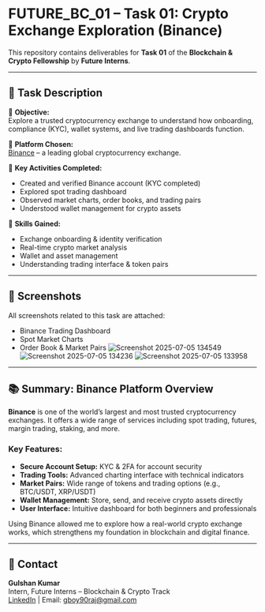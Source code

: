 # FUTURE_BC_01 – Task 01: Crypto Exchange Exploration (Binance)

This repository contains deliverables for **Task 01** of the **Blockchain & Crypto Fellowship** by **Future Interns**.

---

## 📌 Task Description

🔹 **Objective:**  
Explore a trusted cryptocurrency exchange to understand how onboarding, compliance (KYC), wallet systems, and live trading dashboards function.

🔹 **Platform Chosen:**  
[Binance](https://www.binance.com) – a leading global cryptocurrency exchange.

🔹 **Key Activities Completed:**
- Created and verified Binance account (KYC completed)
- Explored spot trading dashboard
- Observed market charts, order books, and trading pairs
- Understood wallet management for crypto assets

🔹 **Skills Gained:**
- Exchange onboarding & identity verification  
- Real-time crypto market analysis  
- Wallet and asset management  
- Understanding trading interface & token pairs

---

## 📸 Screenshots

All screenshots related to this task are attached:
- Binance Trading Dashboard  
- Spot Market Charts  
- Order Book & Market Pairs
![Screenshot 2025-07-05 134549](https://github.com/user-attachments/assets/d78588a5-34d5-45ba-8012-c9cdbd71c30d)
![Screenshot 2025-07-05 134236](https://github.com/user-attachments/assets/37cc2372-3afa-4d83-9547-6f1341ccb4d1)
![Screenshot 2025-07-05 133958](https://github.com/user-attachments/assets/eee1c981-b5c7-4e17-88cf-bfc023a60c35)
---

## 📚 Summary: Binance Platform Overview

**Binance** is one of the world’s largest and most trusted cryptocurrency exchanges. It offers a wide range of services including spot trading, futures, margin trading, staking, and more.

### Key Features:
- **Secure Account Setup:** KYC & 2FA for account security  
- **Trading Tools:** Advanced charting interface with technical indicators  
- **Market Pairs:** Wide range of tokens and trading options (e.g., BTC/USDT, XRP/USDT)  
- **Wallet Management:** Store, send, and receive crypto assets directly  
- **User Interface:** Intuitive dashboard for both beginners and professionals  

Using Binance allowed me to explore how a real-world crypto exchange works, which strengthens my foundation in blockchain and digital finance.

---

## 📩 Contact

**Gulshan Kumar**  
Intern, Future Interns – Blockchain & Crypto Track  
[LinkedIn](https://linkedin.com/in/gulshan90) | Email: gboy90raj@gmail.com 



